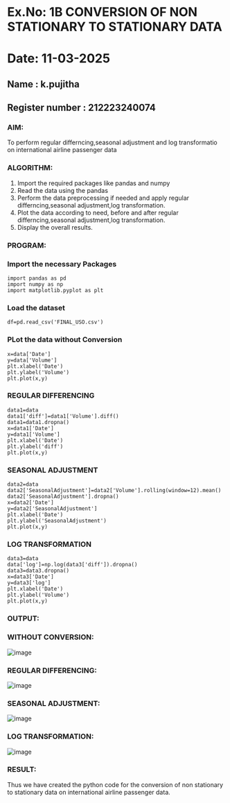 # Ex.No: 1B                     CONVERSION OF NON STATIONARY TO STATIONARY DATA
# Date: 11-03-2025

## Name : k.pujitha
## Register number : 212223240074

### AIM:
To perform regular differncing,seasonal adjustment and log transformatio on international airline passenger data
### ALGORITHM:
1. Import the required packages like pandas and numpy
2. Read the data using the pandas
3. Perform the data preprocessing if needed and apply regular differncing,seasonal adjustment,log transformation.
4. Plot the data according to need, before and after regular differncing,seasonal adjustment,log transformation.
5. Display the overall results.
### PROGRAM:

### Import the necessary Packages
```
import pandas as pd
import numpy as np
import matplotlib.pyplot as plt
```
### Load the dataset
```
df=pd.read_csv('FINAL_USO.csv')
```
### PLot the data without Conversion

```
x=data['Date']
y=data['Volume']
plt.xlabel('Date')
plt.ylabel('Volume')
plt.plot(x,y)
```
### REGULAR DIFFERENCING
```
data1=data
data1['diff']=data1['Volume'].diff()
data1=data1.dropna()
x=data1['Date']
y=data1['Volume']
plt.xlabel('Date')
plt.ylabel('diff')
plt.plot(x,y)
```

### SEASONAL ADJUSTMENT
```
data2=data
data2['SeasonalAdjustment']=data2['Volume'].rolling(window=12).mean()
data2['SeasonalAdjustment'].dropna()
x=data2['Date']
y=data2['SeasonalAdjustment']
plt.xlabel('Date')
plt.ylabel('SeasonalAdjustment')
plt.plot(x,y)
```
### LOG TRANSFORMATION
```
data3=data
data['log']=np.log(data3['diff']).dropna()
data3=data3.dropna()
x=data3['Date']
y=data3['log']
plt.xlabel('Date')
plt.ylabel('Volume')
plt.plot(x,y)
```

### OUTPUT:

### WITHOUT CONVERSION:

![image](https://github.com/user-attachments/assets/b47f9915-af07-4857-9ac7-546ca3338508)

### REGULAR DIFFERENCING:

![image](https://github.com/user-attachments/assets/62e590c4-836d-4c9b-b893-1c32f2e3a567)

### SEASONAL ADJUSTMENT:

![image](https://github.com/user-attachments/assets/58cd2b2c-72d2-4be7-9b25-a0e4b3b8b302)

### LOG TRANSFORMATION:

![image](https://github.com/user-attachments/assets/f0e97029-d52a-4b16-a118-75e769068f62)


### RESULT:
Thus we have created the python code for the conversion of non stationary to stationary data on international airline passenger
data.
